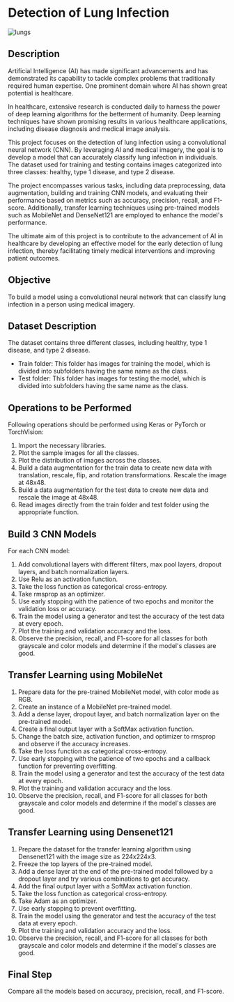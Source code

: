 # Detection of Lung Infection
<img src="p-5.jpg" alt="lungs" >


## Description

Artificial Intelligence (AI) has made significant advancements and has demonstrated its capability to tackle complex problems that traditionally required human expertise. One prominent domain where AI has shown great potential is healthcare.

In healthcare, extensive research is conducted daily to harness the power of deep learning algorithms for the betterment of humanity. Deep learning techniques have shown promising results in various healthcare applications, including disease diagnosis and medical image analysis.

This project focuses on the detection of lung infection using a convolutional neural network (CNN). By leveraging AI and medical imagery, the goal is to develop a model that can accurately classify lung infection in individuals. The dataset used for training and testing contains images categorized into three classes: healthy, type 1 disease, and type 2 disease.

The project encompasses various tasks, including data preprocessing, data augmentation, building and training CNN models, and evaluating their performance based on metrics such as accuracy, precision, recall, and F1-score. Additionally, transfer learning techniques using pre-trained models such as MobileNet and DenseNet121 are employed to enhance the model's performance.

The ultimate aim of this project is to contribute to the advancement of AI in healthcare by developing an effective model for the early detection of lung infection, thereby facilitating timely medical interventions and improving patient outcomes.


## Objective

To build a model using a convolutional neural network that can classify lung infection in a person using medical imagery.

## Dataset Description

The dataset contains three different classes, including healthy, type 1 disease, and type 2 disease.

- Train folder: This folder has images for training the model, which is divided into subfolders having the same name as the class. 
- Test folder: This folder has images for testing the model, which is divided into subfolders having the same name as the class.

## Operations to be Performed

Following operations should be performed using Keras or PyTorch or TorchVision:

1. Import the necessary libraries.
2. Plot the sample images for all the classes.
3. Plot the distribution of images across the classes.
4. Build a data augmentation for the train data to create new data with translation, rescale, flip, and rotation transformations. Rescale the image at 48x48.
5. Build a data augmentation for the test data to create new data and rescale the image at 48x48.
6. Read images directly from the train folder and test folder using the appropriate function.

## Build 3 CNN Models

For each CNN model:

1. Add convolutional layers with different filters, max pool layers, dropout layers, and batch normalization layers.
2. Use Relu as an activation function.
3. Take the loss function as categorical cross-entropy.
4. Take rmsprop as an optimizer.
5. Use early stopping with the patience of two epochs and monitor the validation loss or accuracy.
6. Train the model using a generator and test the accuracy of the test data at every epoch.
7. Plot the training and validation accuracy and the loss.
8. Observe the precision, recall, and F1-score for all classes for both grayscale and color models and determine if the model's classes are good.

## Transfer Learning using MobileNet

1. Prepare data for the pre-trained MobileNet model, with color mode as RGB.
2. Create an instance of a MobileNet pre-trained model.
3. Add a dense layer, dropout layer, and batch normalization layer on the pre-trained model.
4. Create a final output layer with a SoftMax activation function.
5. Change the batch size, activation function, and optimizer to rmsprop and observe if the accuracy increases.
6. Take the loss function as categorical cross-entropy.
7. Use early stopping with the patience of two epochs and a callback function for preventing overfitting.
8. Train the model using a generator and test the accuracy of the test data at every epoch.
9. Plot the training and validation accuracy and the loss.
10. Observe the precision, recall, and F1-score for all classes for both grayscale and color models and determine if the model's classes are good.

## Transfer Learning using Densenet121

1. Prepare the dataset for the transfer learning algorithm using Densenet121 with the image size as 224x224x3.
2. Freeze the top layers of the pre-trained model.
3. Add a dense layer at the end of the pre-trained model followed by a dropout layer and try various combinations to get accuracy.
4. Add the final output layer with a SoftMax activation function.
5. Take the loss function as categorical cross-entropy.
6. Take Adam as an optimizer.
7. Use early stopping to prevent overfitting.
8. Train the model using the generator and test the accuracy of the test data at every epoch.
9. Plot the training and validation accuracy and the loss.
10. Observe the precision, recall, and F1-score for all classes for both grayscale and color models and determine if the model's classes are good.

## Final Step

Compare all the models based on accuracy, precision, recall, and F1-score.
